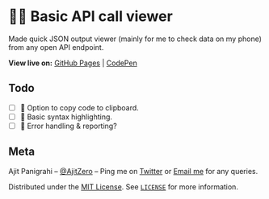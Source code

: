 # 👨‍🏫 Basic API call viewer

Made quick JSON output viewer (mainly for me to check data on my phone) from any open API endpoint.

**View live on:** [GitHub Pages](https://ajitzero.github.io/api-get-json-view/) | [CodePen](https://codepen.io/AjitZero/full/abvKNpj)

## Todo

- [ ] 🔗 Option to copy code to clipboard.
- [ ] 🌈 Basic syntax highlighting.
- [ ] 🤔 Error handling & reporting?

## Meta

Ajit Panigrahi – [@AjitZero](https://github.com/AjitZero) – Ping me on [Twitter](https://twitter.com/AjitZero) or [Email me](mailto:ajitzero@gmail.com) for any queries.

Distributed under the [MIT License](https://opensource.org/licenses/MIT). See [`LICENSE`](https://github.com/AjitZero/api-get-json-view/blob/master/LICENSE.md) for more information.
